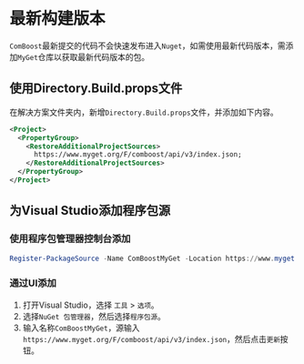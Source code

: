 ﻿# 最新构建版本
`ComBoost`最新提交的代码不会快速发布进入`Nuget`，如需使用最新代码版本，需添加`MyGet`仓库以获取最新代码版本的包。

## 使用Directory.Build.props文件
在解决方案文件夹内，新增`Directory.Build.props`文件，并添加如下内容。

```xml
<Project>
  <PropertyGroup>
    <RestoreAdditionalProjectSources>
      https://www.myget.org/F/comboost/api/v3/index.json;
    </RestoreAdditionalProjectSources>
  </PropertyGroup>
</Project>
```

## 为Visual Studio添加程序包源

### 使用程序包管理器控制台添加

```powershell
Register-PackageSource -Name ComBoostMyGet -Location https://www.myget.org/F/comboost/api/v3/index.json -ProviderName NuGet
```

### 通过UI添加
1. 打开Visual Studio，选择 `工具` > `选项`。
2. 选择`NuGet 包管理器`，然后选择`程序包源`。
3. 输入名称`ComBoostMyGet`，源输入`https://www.myget.org/F/comboost/api/v3/index.json`，然后点击`更新`按钮。